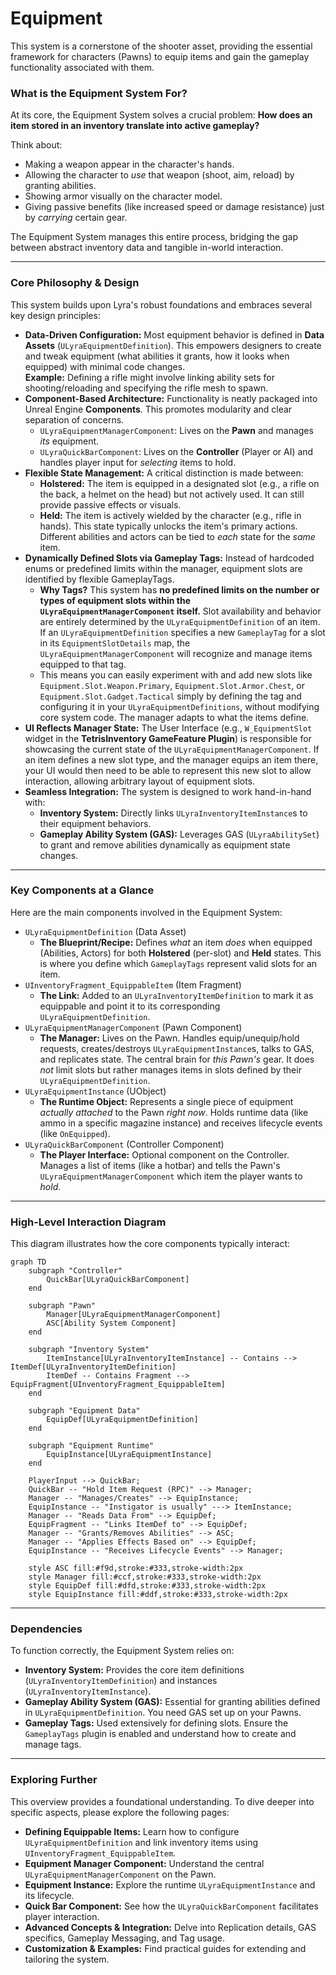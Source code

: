 # Equipment

This system is a cornerstone of the shooter asset, providing the essential framework for characters (Pawns) to equip items and gain the gameplay functionality associated with them.

### What is the Equipment System For?

At its core, the Equipment System solves a crucial problem: **How does an item stored in an inventory translate into active gameplay?**

Think about:

* Making a weapon appear in the character's hands.
* Allowing the character to _use_ that weapon (shoot, aim, reload) by granting abilities.
* Showing armor visually on the character model.
* Giving passive benefits (like increased speed or damage resistance) just by _carrying_ certain gear.

The Equipment System manages this entire process, bridging the gap between abstract inventory data and tangible in-world interaction.

***

### Core Philosophy & Design

This system builds upon Lyra's robust foundations and embraces several key design principles:

* **Data-Driven Configuration:** Most equipment behavior is defined in **Data Assets** (`ULyraEquipmentDefinition`). This empowers designers to create and tweak equipment (what abilities it grants, how it looks when equipped) with minimal code changes.\
  **Example:** Defining a rifle might involve linking ability sets for shooting/reloading and specifying the rifle mesh to spawn.
* **Component-Based Architecture:** Functionality is neatly packaged into Unreal Engine **Components**. This promotes modularity and clear separation of concerns.
  * `ULyraEquipmentManagerComponent`: Lives on the **Pawn** and manages _its_ equipment.
  * `ULyraQuickBarComponent`: Lives on the **Controller** (Player or AI) and handles player input for _selecting_ items to hold.
* **Flexible State Management:** A critical distinction is made between:
  * **Holstered:** The item is equipped in a designated slot (e.g., a rifle on the back, a helmet on the head) but not actively used. It can still provide passive effects or visuals.
  * **Held:** The item is actively wielded by the character (e.g., rifle in hands). This state typically unlocks the item's primary actions.    \
    Different abilities and actors can be tied to _each_ state for the _same_ item.
* **Dynamically Defined Slots via Gameplay Tags:** Instead of hardcoded enums or predefined limits within the manager, equipment slots are identified by flexible GameplayTags.
  * **Why Tags?** This system has **no predefined limits on the number or types of equipment slots within the `ULyraEquipmentManagerComponent` itself.** Slot availability and behavior are entirely determined by the `ULyraEquipmentDefinition` of an item. If an `ULyraEquipmentDefinition` specifies a new `GameplayTag` for a slot in its `EquipmentSlotDetails` map, the `ULyraEquipmentManagerComponent` will recognize and manage items equipped to that tag.
  * This means you can easily experiment with and add new slots like `Equipment.Slot.Weapon.Primary`, `Equipment.Slot.Armor.Chest`, or `Equipment.Slot.Gadget.Tactical` simply by defining the tag and configuring it in your `ULyraEquipmentDefinitions`, without modifying core system code. The manager adapts to what the items define.
* **UI Reflects Manager State:** The User Interface (e.g., `W_EquipmentSlot` widget in the **TetrisInventory GameFeature Plugin**) is responsible for showcasing the current state of the `ULyraEquipmentManagerComponent`. If an item defines a new slot type, and the manager equips an item there, your UI would then need to be able to represent this new slot to allow interaction, allowing arbitrary layout of equipment slots.
* **Seamless Integration:** The system is designed to work hand-in-hand with:
  * **Inventory System:** Directly links `ULyraInventoryItemInstance`s to their equipment behaviors.
  * **Gameplay Ability System (GAS):** Leverages GAS (`ULyraAbilitySet`) to grant and remove abilities dynamically as equipment state changes.

***

### Key Components at a Glance

Here are the main components involved in the Equipment System:

* `ULyraEquipmentDefinition` (Data Asset)
  * **The Blueprint/Recipe:** Defines _what_ an item _does_ when equipped (Abilities, Actors) for both **Holstered** (per-slot) and **Held** states. This is where you define which `GameplayTags` represent valid slots for an item.
* `UInventoryFragment_EquippableItem` (Item Fragment)
  * **The Link:** Added to an `ULyraInventoryItemDefinition` to mark it as equippable and point it to its corresponding `ULyraEquipmentDefinition`.
* `ULyraEquipmentManagerComponent` (Pawn Component)
  * **The Manager:** Lives on the Pawn. Handles equip/unequip/hold requests, creates/destroys `ULyraEquipmentInstance`s, talks to GAS, and replicates state. The central brain for _this Pawn's_ gear. It does _not_ limit slots but rather manages items in slots defined by their `ULyraEquipmentDefinition`.
* `ULyraEquipmentInstance` (UObject)
  * **The Runtime Object:** Represents a single piece of equipment _actually attached_ to the Pawn _right now_. Holds runtime data (like ammo in a specific magazine instance) and receives lifecycle events (like `OnEquipped`).
* `ULyraQuickBarComponent` (Controller Component)
  * **The Player Interface:** Optional component on the Controller. Manages a list of items (like a hotbar) and tells the Pawn's `ULyraEquipmentManagerComponent` which item the player wants to _hold_.

***

### High-Level Interaction Diagram

This diagram illustrates how the core components typically interact:

```mermaid
graph TD
    subgraph "Controller"
        QuickBar[ULyraQuickBarComponent]
    end

    subgraph "Pawn"
        Manager[ULyraEquipmentManagerComponent]
        ASC[Ability System Component]
    end

    subgraph "Inventory System"
        ItemInstance[ULyraInventoryItemInstance] -- Contains --> ItemDef[ULyraInventoryItemDefinition]
        ItemDef -- Contains Fragment --> EquipFragment[UInventoryFragment_EquippableItem]
    end

    subgraph "Equipment Data"
        EquipDef[ULyraEquipmentDefinition]
    end

    subgraph "Equipment Runtime"
        EquipInstance[ULyraEquipmentInstance]
    end

    PlayerInput --> QuickBar;
    QuickBar -- "Hold Item Request (RPC)" --> Manager;
    Manager -- "Manages/Creates" --> EquipInstance;
    EquipInstance -- "Instigator is usually" ---> ItemInstance;
    Manager -- "Reads Data From" --> EquipDef;
    EquipFragment -- "Links ItemDef to" --> EquipDef;
    Manager -- "Grants/Removes Abilities" --> ASC;
    Manager -- "Applies Effects Based on" --> EquipDef;
    EquipInstance -- "Receives Lifecycle Events" --> Manager;

    style ASC fill:#f9d,stroke:#333,stroke-width:2px
    style Manager fill:#ccf,stroke:#333,stroke-width:2px
    style EquipDef fill:#dfd,stroke:#333,stroke-width:2px
    style EquipInstance fill:#ddf,stroke:#333,stroke-width:2px
```

***

### Dependencies

To function correctly, the Equipment System relies on:

* **Inventory System:** Provides the core item definitions (`ULyraInventoryItemDefinition`) and instances (`ULyraInventoryItemInstance`).
* **Gameplay Ability System (GAS):** Essential for granting abilities defined in `ULyraEquipmentDefinition`. You need GAS set up on your Pawns.
* **Gameplay Tags:** Used extensively for defining slots. Ensure the `GameplayTags` plugin is enabled and understand how to create and manage tags.

***

### Exploring Further

This overview provides a foundational understanding. To dive deeper into specific aspects, please explore the following pages:

* **Defining Equippable Items:** Learn how to configure `ULyraEquipmentDefinition` and link inventory items using `UInventoryFragment_EquippableItem`.
* **Equipment Manager Component:** Understand the central `ULyraEquipmentManagerComponent` on the Pawn.
* **Equipment Instance:** Explore the runtime `ULyraEquipmentInstance` and its lifecycle.
* **Quick Bar Component:** See how the `ULyraQuickBarComponent` facilitates player interaction.
* **Advanced Concepts & Integration:** Delve into Replication details, GAS specifics, Gameplay Messaging, and Tag usage.
* **Customization & Examples:** Find practical guides for extending and tailoring the system.
